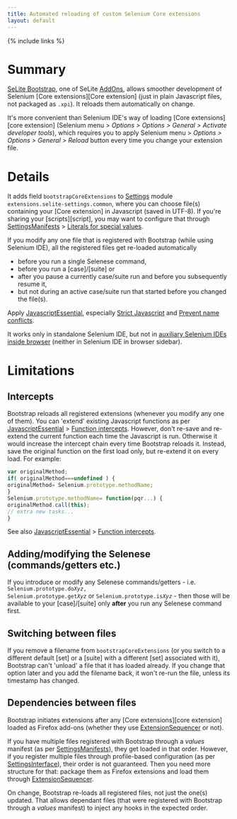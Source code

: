 ```yaml
---
title: Automated reloading of custom Selenium Core extensions
layout: default
---
```

{% include links %}

# Summary #
[SeLite Bootstrap](https://addons.mozilla.org/en-US/firefox/addon/SeLite-Bootstrap/versions/), one of SeLite [AddOns](AddOns), allows smoother development of Selenium [Core extensions][Core extension] (just in plain Javascript files, not packaged as `.xpi`). It reloads them automatically on change.

It's more convenient than Selenium IDE's way of loading [Core extensions][core extension] (Selenium menu > _Options > Options > General > Activate developer tools_), which requires you to apply Selenium menu > _Options > Options > General > Reload_ button every time you change your extension file.

# Details #
It adds field `bootstrapCoreExtensions` to [Settings](Settings) module `extensions.selite-settings.common`, where you can choose file(s) containing your [Core extension] in Javascript (saved in UTF-8). If you're sharing your [scripts][script], you may want to configure that through [SettingsManifests](SettingsManifests) > [Literals for special values](SettingsManifests#literals-for-special-values).

If you modify any one file that is registered with Bootstrap (while using Selenium IDE), all the registered files get re-loaded automatically

  * before you run a single Selenese command,
  * before you run a [case]/[suite] or
  * after you pause a currently case/suite run and before you subsequently resume it,
  * but not during an active case/suite run that started before you changed the file(s).

Apply [JavascriptEssential](JavascriptEssential), especially [Strict Javascript](JavascriptEssential#strict-javascript) and [Prevent name conflicts](JavascriptEssential#prevent-name-conflicts).

It works only in standalone Selenium IDE, but not in [auxiliary Selenium IDEs inside browser](SeleniumIDE#auxiliary-selenium-ides-inside-browser) (neither in Selenium IDE in browser sidebar).

# Limitations #

## Intercepts ##
Bootstrap reloads all registered extensions (whenever you modify any one of them). You can 'extend' existing Javascript functions as per [JavascriptEssential](JavascriptEssential) > [Function intercepts](JavascriptEssential#function-intercepts). However, don't re-save and re-extend the current function each time the Javascript is run. Otherwise it would increase the intercept chain every time Bootstrap reloads it. Instead, save the original function on the first load only, but re-extend it on every load. For example:

```js
var originalMethod;
if( originalMethod===undefined ) {
originalMethod= Selenium.prototype.methodName;
}
Selenium.prototype.methodName= function(pqr...) {
originalMethod.call(this);
// extra new tasks...
}
```
See also [JavascriptEssential](JavascriptEssential) > [Function intercepts](JavascriptEssential#function-intercepts).

## Adding/modifying the Selenese (commands/getters etc.) ##
If you introduce or modify any Selenese commands/getters - i.e. <code>Selenium.prototype.do<em>Xyz</em>, Selenium.prototype.get<em>Xyz</em></code> or <code>Selenium.prototype.is<em>Xyz</em></code> - then those will be available to your [case]/[suite] only **after** you run any Selenese command first. <!-- TODO don't know why -->

## Switching between files ##
If you remove a filename from `bootstrapCoreExtensions` (or you switch to a different default [set] or a [suite] with a different [set] associated with it), Bootstrap can't 'unload' a file that it has loaded already. If you change that option later and you add the filename back, it won't re-run the file, unless its timestamp has changed.

## Dependencies between files ##
Bootstrap initiates extensions after any [Core extensions][core extension] loaded as Firefox add-ons (whether they use [ExtensionSequencer](ExtensionSequencer) or not).

If you have multiple files registered with Bootstrap through a _values_ manifest (as per [SettingsManifests](SettingsManifests)), they get loaded in that order. However, if you register multiple files through profile-based configuration (as per [SettingsInterface](SettingsInterface)), their order is not guaranteed. Then you need more structure for that: package them as Firefox extensions and load them through [ExtensionSequencer](ExtensionSequencer).

On change, Bootstrap re-loads all registered files, not just the one(s) updated. That allows dependant files (that were registered with Bootstrap through a _values_ manifest) to inject any hooks in the expected order.